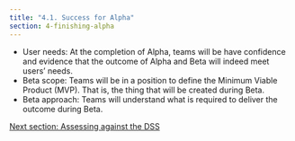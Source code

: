 ```yaml
---
title: "4.1. Success for Alpha"
section: 4-finishing-alpha
---
```


 - User needs: At the completion of Alpha, teams will be have confidence and evidence that the outcome of Alpha and Beta will indeed meet users’ needs.
 - Beta scope: Teams will be in a position to define the Minimum Viable Product (MVP). That is, the thing that will be created during Beta.
 - Beta approach: Teams will understand what is required to deliver the outcome during Beta.

[Next section: Assessing against the DSS](4-2-assessing.html)
